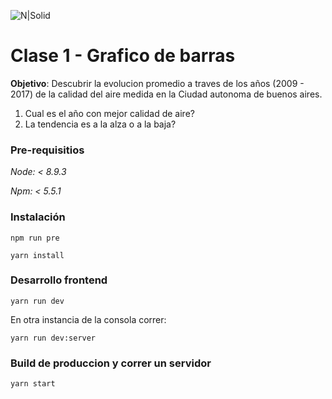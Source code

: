 ![N|Solid](https://static.acaula.com.ar/center/AR/180-digital-house-43cb5b1f-b336-4f72-a772-a99ed3e54037-logo-200x200.jpg)

# Clase 1 - Grafico de barras

**Objetivo**: Descubrir la evolucion promedio a traves de los años (2009 - 2017) de la calidad del aire medida en la Ciudad autonoma de buenos aires.

1) Cual es el año con mejor calidad de aire?
2) La tendencia es a la alza o a la baja?

### Pre-requisitios

_Node: < 8.9.3_

_Npm: < 5.5.1_

### Instalación

`npm run pre`

`yarn install`

### Desarrollo frontend

`yarn run dev`

En otra instancia de la consola correr:

`yarn run dev:server`


### Build de produccion y correr un servidor

`yarn start`